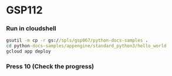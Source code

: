 # GSP112

### Run in cloudshell
```cmd
gsutil -m cp -r gs://spls/gsp067/python-docs-samples .
cd python-docs-samples/appengine/standard_python3/hello_world
gcloud app deploy
```
### Press 10 (Check the progress)
